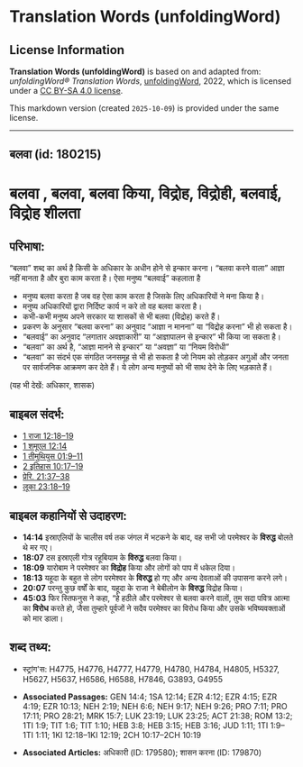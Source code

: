 # Translation Words (unfoldingWord)

## License Information

**Translation Words (unfoldingWord)** is based on and adapted from: _unfoldingWord® Translation Words_, [unfoldingWord](https://unfoldingword.org/utw), 2022, which is licensed under a [CC BY-SA 4.0 license](https://creativecommons.org/licenses/by-sa/4.0/legalcode.en).

This markdown version (created `2025-10-09`) is provided under the same license.



--------------------------------

## बलवा (id: 180215)

बलवा , बलवा, बलवा किया, विद्रोह, विद्रोही, बलवाई, विद्रोह शीलता
===============================================================

परिभाषा:
--------

“बलवा” शब्द का अर्थ है किसी के अधिकार के अधीन होने से इन्कार करना। “बलवा करने वाला” आज्ञा नहीं मानता है और बुरा काम करता है। ऐसा मनुष्य “बलवाई” कहलाता है

* मनुष्य बलवा करता है जब वह ऐसा काम करता है जिसके लिए अधिकारियों ने मना किया है।
* मनुष्य अधिकारियों द्वारा निर्दिष्ट कार्य न करे तो वह बलवा करता है।
* कभी\-कभी मनुष्य अपने सरकार या शासकों से भी बलवा (विद्रोह) करते हैं।
* प्रकरण के अनुसार “बलवा करना” का अनुवाद “आज्ञा न मानना” या “विद्रोह करना” भी हो सकता है।
* “बलवाई” का अनुवाद “लगातार अवज्ञाकारी” या “आज्ञापालन से इन्कार” भी किया जा सकता है।
* “बलवा” का अर्थ है, “आज्ञा मानने से इन्कार” या “अवज्ञा” या “नियम विरोधी”
* “बलवा” का संदर्भ एक संगठित जनसमूह से भी हो सकता है जो नियम को तोड़कर अगुओं और जनता पर सार्वजनिक आक्रमण कर देते हैं। ये लोग अन्य मनुष्यों को भी साथ देने के लिए भड़काते हैं।

(यह भी देखें: अधिकार, शासक)

बाइबल संदर्भ:
-------------

* [1 राजा 12:18–19](https://ref.ly/1Kgs0:0)
* [1 शमूएल 12:14](https://ref.ly/1Sam0:0)
* [1 तीमुथियुस 01:9–11](https://ref.ly/1Tim0:0)
* [2 इतिहास 10:17–19](https://ref.ly/2Chr0:0)
* [प्रेरि. 21:37–38](https://ref.ly/Acts21:37-Acts21:38)
* [लूका 23:18–19](https://ref.ly/Luke23:18-Luke23:19)

बाइबल कहानियों से उदाहरण:
-------------------------

* **14:14** इस्राएलियों के चालीस वर्ष तक जंगल में भटकने के बाद, वह सभी जो परमेश्वर के **विरुद्ध** बोलते थे मर गए।
* **18:07** दस इस्राएली गोत्र रहूबियाम के **विरुद्ध** बलवा किया।
* **18:09** यारोबाम ने परमेश्वर का **विद्रोह** किया और लोगों को पाप में धकेल दिया।
* **18:13** यहूदा के बहुत से लोग परमेश्वर के **विरुद्ध** हो गए और अन्य देवताओं की उपासना करने लगे।
* **20:07** परन्तु कुछ वर्षों के बाद, यहूदा के राजा ने बेबीलोन के **विरुद्ध** विद्रोह किया।
* **45:03** फिर स्तिफनुस ने कहा, “हे हठीले और परमेश्वर से बलवा करने वालों, तुम सदा पवित्र आत्मा का **विरोध** करते हो, जैसा तुम्हारे पूर्वजों ने सदैव परमेश्वर का विरोध किया और उसके भविष्यवक्ताओं को मार डाला।

शब्द तथ्य:
----------

* स्ट्रांग'स: H4775, H4776, H4777, H4779, H4780, H4784, H4805, H5327, H5627, H5637, H6586, H6588, H7846, G3893, G4955

* **Associated Passages:** GEN 14:4; 1SA 12:14; EZR 4:12; EZR 4:15; EZR 4:19; EZR 10:13; NEH 2:19; NEH 6:6; NEH 9:17; NEH 9:26; PRO 7:11; PRO 17:11; PRO 28:21; MRK 15:7; LUK 23:19; LUK 23:25; ACT 21:38; ROM 13:2; 1TI 1:9; TIT 1:6; TIT 1:10; HEB 3:8; HEB 3:15; HEB 3:16; JUD 1:11; 1TI 1:9–1TI 1:11; 1KI 12:18–1KI 12:19; 2CH 10:17–2CH 10:19
* **Associated Articles:** अधिकारी (ID: 179580); शासन करना (ID: 179870)

